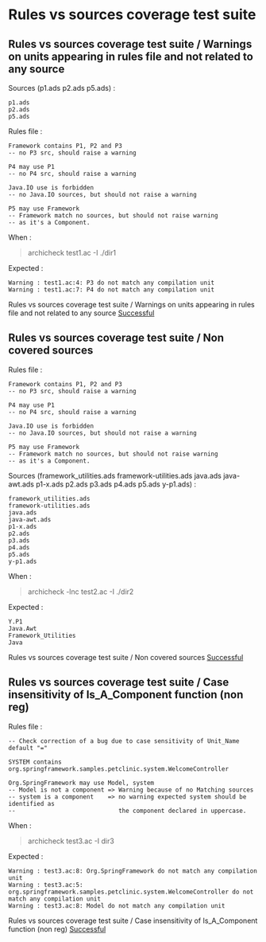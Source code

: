 
# Rules vs sources coverage test suite



##  Rules vs sources coverage test suite / Warnings on units appearing in rules file and not related to any source


  Sources (p1.ads
p2.ads
p5.ads) :

```
p1.ads
p2.ads
p5.ads
```

  Rules file :

```
Framework contains P1, P2 and P3
-- no P3 src, should raise a warning

P4 may use P1 
-- no P4 src, should raise a warning

Java.IO use is forbidden
-- no Java.IO sources, but should not raise a warning

P5 may use Framework
-- Framework match no sources, but should not raise warning
-- as it's a Component.

```

  When :

  > archicheck test1.ac -I ./dir1

  Expected :

```
Warning : test1.ac:4: P3 do not match any compilation unit
Warning : test1.ac:7: P4 do not match any compilation unit
```


Rules vs sources coverage test suite / Warnings on units appearing in rules file and not related to any source [Successful](tests_status.md#successful)

##  Rules vs sources coverage test suite / Non covered sources

  Rules file :

```
Framework contains P1, P2 and P3
-- no P3 src, should raise a warning

P4 may use P1 
-- no P4 src, should raise a warning

Java.IO use is forbidden
-- no Java.IO sources, but should not raise a warning

P5 may use Framework
-- Framework match no sources, but should not raise warning
-- as it's a Component.

```

  Sources (framework_utilities.ads
framework-utilities.ads
java.ads
java-awt.ads
p1-x.ads
p2.ads
p3.ads
p4.ads
p5.ads
y-p1.ads) :

```
framework_utilities.ads
framework-utilities.ads
java.ads
java-awt.ads
p1-x.ads
p2.ads
p3.ads
p4.ads
p5.ads
y-p1.ads
```

  When :

  > archicheck -lnc test2.ac -I ./dir2

  Expected :

```
Y.P1
Java.Awt
Framework_Utilities
Java
```


Rules vs sources coverage test suite / Non covered sources [Successful](tests_status.md#successful)

##  Rules vs sources coverage test suite / Case insensitivity of Is_A_Component function (non reg)

  Rules file :

```
-- Check correction of a bug due to case sensitivity of Unit_Name default "="

SYSTEM contains org.springframework.samples.petclinic.system.WelcomeController

Org.SpringFramework may use Model, system
-- Model is not a component => Warning because of no Matching sources
-- system is a component    => no warning expected system should be identified as
--                             the component declared in uppercase.
```

  When :

  > archicheck test3.ac -I dir3

  Expected :

```
Warning : test3.ac:8: Org.SpringFramework do not match any compilation unit
Warning : test3.ac:5: org.springframework.samples.petclinic.system.WelcomeController do not match any compilation unit
Warning : test3.ac:8: Model do not match any compilation unit
```


Rules vs sources coverage test suite / Case insensitivity of Is_A_Component function (non reg) [Successful](tests_status.md#successful)
